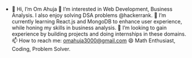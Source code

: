- 👋 Hi, I’m Om Ahuja
👀 I’m interested in Web Development, Business Analysis. I also enjoy solving DSA problems @hackerrank.
🌱 I’m currently learning React.js and MongoDB to enhance user experience, while honing my skills in business analysis.
💞️ I’m looking to gain experience by building projects and doing internships in these domains.
📫 How to reach me: omahuja3000@gmail.com
😄 Math Enthusiast, Coding, Problem Solver.